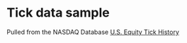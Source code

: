 # Tick data sample

Pulled from the NASDAQ Database [U.S. Equity Tick History](https://data.nasdaq.com/databases/USETH)
